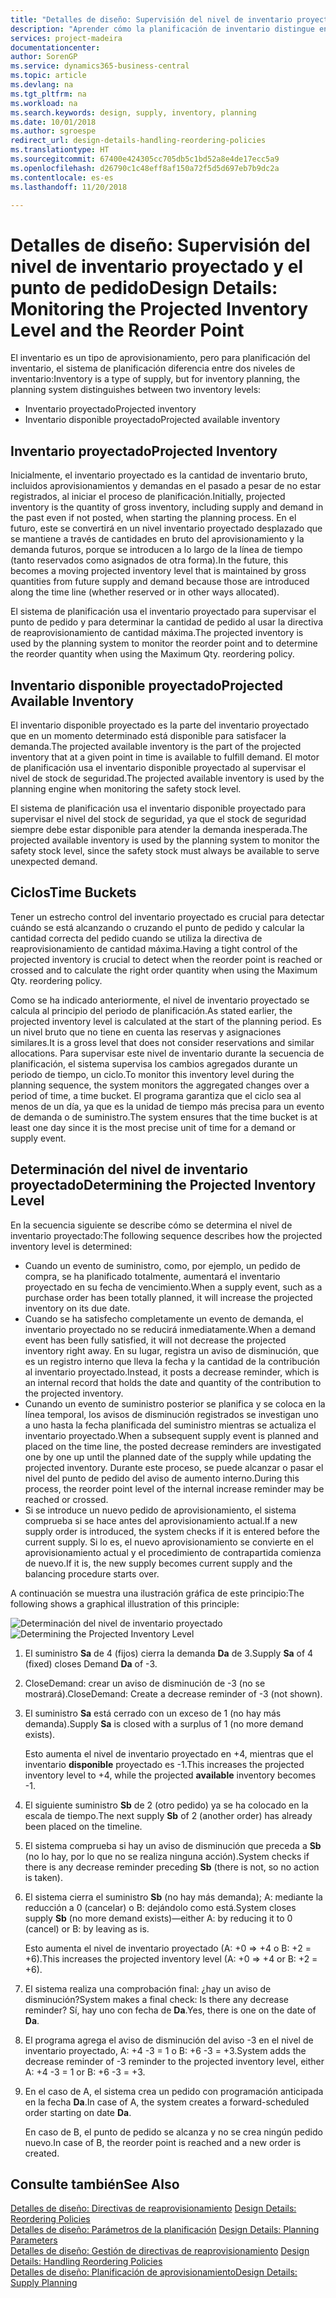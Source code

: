 ```yaml
---
title: "Detalles de diseño: Supervisión del nivel de inventario proyectado y el punto de pedido | Documentos de Microsoft"
description: "Aprender cómo la planificación de inventario distingue entre el inventario estimado y niveles de inventario disponible estimados."
services: project-madeira
documentationcenter: 
author: SorenGP
ms.service: dynamics365-business-central
ms.topic: article
ms.devlang: na
ms.tgt_pltfrm: na
ms.workload: na
ms.search.keywords: design, supply, inventory, planning
ms.date: 10/01/2018
ms.author: sgroespe
redirect_url: design-details-handling-reordering-policies
ms.translationtype: HT
ms.sourcegitcommit: 67400e424305cc705db5c1bd52a8e4de17ecc5a9
ms.openlocfilehash: d26790c1c48eff8af150a72f5d5d697eb7b9dc2a
ms.contentlocale: es-es
ms.lasthandoff: 11/20/2018

---
```

# <a name="design-details-monitoring-the-projected-inventory-level-and-the-reorder-point"></a><span data-ttu-id="d4132-103">Detalles de diseño: Supervisión del nivel de inventario proyectado y el punto de pedido</span><span class="sxs-lookup"><span data-stu-id="d4132-103">Design Details: Monitoring the Projected Inventory Level and the Reorder Point</span></span>
<span data-ttu-id="d4132-104">El inventario es un tipo de aprovisionamiento, pero para planificación del inventario, el sistema de planificación diferencia entre dos niveles de inventario:</span><span class="sxs-lookup"><span data-stu-id="d4132-104">Inventory is a type of supply, but for inventory planning, the planning system distinguishes between two inventory levels:</span></span>  

* <span data-ttu-id="d4132-105">Inventario proyectado</span><span class="sxs-lookup"><span data-stu-id="d4132-105">Projected inventory</span></span>  
* <span data-ttu-id="d4132-106">Inventario disponible proyectado</span><span class="sxs-lookup"><span data-stu-id="d4132-106">Projected available inventory</span></span>  

## <a name="projected-inventory"></a><span data-ttu-id="d4132-107">Inventario proyectado</span><span class="sxs-lookup"><span data-stu-id="d4132-107">Projected Inventory</span></span>  
<span data-ttu-id="d4132-108">Inicialmente, el inventario proyectado es la cantidad de inventario bruto, incluidos aprovisionamientos y demandas en el pasado a pesar de no estar registrados, al iniciar el proceso de planificación.</span><span class="sxs-lookup"><span data-stu-id="d4132-108">Initially, projected inventory is the quantity of gross inventory, including supply and demand in the past even if not posted, when starting the planning process.</span></span> <span data-ttu-id="d4132-109">En el futuro, este se convertirá en un nivel inventario proyectado desplazado que se mantiene a través de cantidades en bruto del aprovisionamiento y la demanda futuros, porque se introducen a lo largo de la línea de tiempo (tanto reservados como asignados de otra forma).</span><span class="sxs-lookup"><span data-stu-id="d4132-109">In the future, this becomes a moving projected inventory level that is maintained by gross quantities from future supply and demand because those are introduced along the time line (whether reserved or in other ways allocated).</span></span>  

<span data-ttu-id="d4132-110">El sistema de planificación usa el inventario proyectado para supervisar el punto de pedido y para determinar la cantidad de pedido al usar la directiva de reaprovisionamiento de cantidad máxima.</span><span class="sxs-lookup"><span data-stu-id="d4132-110">The projected inventory is used by the planning system to monitor the reorder point and to determine the reorder quantity when using the Maximum Qty. reordering policy.</span></span>  

## <a name="projected-available-inventory"></a><span data-ttu-id="d4132-111">Inventario disponible proyectado</span><span class="sxs-lookup"><span data-stu-id="d4132-111">Projected Available Inventory</span></span>  
<span data-ttu-id="d4132-112">El inventario disponible proyectado es la parte del inventario proyectado que en un momento determinado está disponible para satisfacer la demanda.</span><span class="sxs-lookup"><span data-stu-id="d4132-112">The projected available inventory is the part of the projected inventory that at a given point in time is available to fulfill demand.</span></span> <span data-ttu-id="d4132-113">El motor de planificación usa el inventario disponible proyectado al supervisar el nivel de stock de seguridad.</span><span class="sxs-lookup"><span data-stu-id="d4132-113">The projected available inventory is used by the planning engine when monitoring the safety stock level.</span></span>  

<span data-ttu-id="d4132-114">El sistema de planificación usa el inventario disponible proyectado para supervisar el nivel del stock de seguridad, ya que el stock de seguridad siempre debe estar disponible para atender la demanda inesperada.</span><span class="sxs-lookup"><span data-stu-id="d4132-114">The projected available inventory is used by the planning system to monitor the safety stock level, since the safety stock must always be available to serve unexpected demand.</span></span>  

## <a name="time-buckets"></a><span data-ttu-id="d4132-115">Ciclos</span><span class="sxs-lookup"><span data-stu-id="d4132-115">Time Buckets</span></span>  
<span data-ttu-id="d4132-116">Tener un estrecho control del inventario proyectado es crucial para detectar cuándo se está alcanzando o cruzando el punto de pedido y calcular la cantidad correcta del pedido cuando se utiliza la directiva de reaprovisionamiento de cantidad máxima.</span><span class="sxs-lookup"><span data-stu-id="d4132-116">Having a tight control of the projected inventory is crucial to detect when the reorder point is reached or crossed and to calculate the right order quantity when using the Maximum Qty. reordering policy.</span></span>  

<span data-ttu-id="d4132-117">Como se ha indicado anteriormente, el nivel de inventario proyectado se calcula al principio del periodo de planificación.</span><span class="sxs-lookup"><span data-stu-id="d4132-117">As stated earlier, the projected inventory level is calculated at the start of the planning period.</span></span> <span data-ttu-id="d4132-118">Es un nivel bruto que no tiene en cuenta las reservas y asignaciones similares.</span><span class="sxs-lookup"><span data-stu-id="d4132-118">It is a gross level that does not consider reservations and similar allocations.</span></span> <span data-ttu-id="d4132-119">Para supervisar este nivel de inventario durante la secuencia de planificación, el sistema supervisa los cambios agregados durante un periodo de tiempo, un ciclo.</span><span class="sxs-lookup"><span data-stu-id="d4132-119">To monitor this inventory level during the planning sequence, the system monitors the aggregated changes over a period of time, a time bucket.</span></span> <span data-ttu-id="d4132-120">El programa garantiza que el ciclo sea al menos de un día, ya que es la unidad de tiempo más precisa para un evento de demanda o de suministro.</span><span class="sxs-lookup"><span data-stu-id="d4132-120">The system ensures that the time bucket is at least one day since it is the most precise unit of time for a demand or supply event.</span></span>  

## <a name="determining-the-projected-inventory-level"></a><span data-ttu-id="d4132-121">Determinación del nivel de inventario proyectado</span><span class="sxs-lookup"><span data-stu-id="d4132-121">Determining the Projected Inventory Level</span></span>  
<span data-ttu-id="d4132-122">En la secuencia siguiente se describe cómo se determina el nivel de inventario proyectado:</span><span class="sxs-lookup"><span data-stu-id="d4132-122">The following sequence describes how the projected inventory level is determined:</span></span>  

* <span data-ttu-id="d4132-123">Cuando un evento de suministro, como, por ejemplo, un pedido de compra, se ha planificado totalmente, aumentará el inventario proyectado en su fecha de vencimiento.</span><span class="sxs-lookup"><span data-stu-id="d4132-123">When a supply event, such as a purchase order has been totally planned, it will increase the projected inventory on its due date.</span></span>  
* <span data-ttu-id="d4132-124">Cuando se ha satisfecho completamente un evento de demanda, el inventario proyectado no se reducirá inmediatamente.</span><span class="sxs-lookup"><span data-stu-id="d4132-124">When a demand event has been fully satisfied, it will not decrease the projected inventory right away.</span></span> <span data-ttu-id="d4132-125">En su lugar, registra un aviso de disminución, que es un registro interno que lleva la fecha y la cantidad de la contribución al inventario proyectado.</span><span class="sxs-lookup"><span data-stu-id="d4132-125">Instead, it posts a decrease reminder, which is an internal record that holds the date and quantity of the contribution to the projected inventory.</span></span>  
* <span data-ttu-id="d4132-126">Cunando un evento de suministro posterior se planifica y se coloca en la línea temporal, los avisos de disminución registrados se investigan uno a uno hasta la fecha planificada del suministro mientras se actualiza el inventario proyectado.</span><span class="sxs-lookup"><span data-stu-id="d4132-126">When a subsequent supply event is planned and placed on the time line, the posted decrease reminders are investigated one by one up until the planned date of the supply while updating the projected inventory.</span></span> <span data-ttu-id="d4132-127">Durante este proceso, se puede alcanzar o pasar el nivel del punto de pedido del aviso de aumento interno.</span><span class="sxs-lookup"><span data-stu-id="d4132-127">During this process, the reorder point level of the internal increase reminder may be reached or crossed.</span></span>  
* <span data-ttu-id="d4132-128">Si se introduce un nuevo pedido de aprovisionamiento, el sistema comprueba si se hace antes del aprovisionamiento actual.</span><span class="sxs-lookup"><span data-stu-id="d4132-128">If a new supply order is introduced, the system checks if it is entered before the current supply.</span></span> <span data-ttu-id="d4132-129">Si lo es, el nuevo aprovisionamiento se convierte en el aprovisionamiento actual y el procedimiento de contrapartida comienza de nuevo.</span><span class="sxs-lookup"><span data-stu-id="d4132-129">If it is, the new supply becomes current supply and the balancing procedure starts over.</span></span>  

<span data-ttu-id="d4132-130">A continuación se muestra una ilustración gráfica de este principio:</span><span class="sxs-lookup"><span data-stu-id="d4132-130">The following shows a graphical illustration of this principle:</span></span>  

<span data-ttu-id="d4132-131">![Determinación del nivel de inventario proyectado](media/nav_app_supply_planning_2_projected_inventory.png "Determinación del nivel de inventario proyectado")</span><span class="sxs-lookup"><span data-stu-id="d4132-131">![Determining the Projected Inventory Level](media/nav_app_supply_planning_2_projected_inventory.png "Determining the Projected Inventory Level")</span></span>  

1. <span data-ttu-id="d4132-132">El suministro **Sa** de 4 (fijos) cierra la demanda **Da** de 3.</span><span class="sxs-lookup"><span data-stu-id="d4132-132">Supply **Sa** of 4 (fixed) closes Demand **Da** of -3.</span></span>  
2. <span data-ttu-id="d4132-133">CloseDemand: crear un aviso de disminución de -3 (no se mostrará).</span><span class="sxs-lookup"><span data-stu-id="d4132-133">CloseDemand: Create a decrease reminder of -3 (not shown).</span></span>  
3. <span data-ttu-id="d4132-134">El suministro **Sa** está cerrado con un exceso de 1 (no hay más demanda).</span><span class="sxs-lookup"><span data-stu-id="d4132-134">Supply **Sa** is closed with a surplus of 1 (no more demand exists).</span></span>  

     <span data-ttu-id="d4132-135">Esto aumenta el nivel de inventario proyectado en +4, mientras que el inventario **disponible** proyectado es -1.</span><span class="sxs-lookup"><span data-stu-id="d4132-135">This increases the projected inventory level to +4, while the projected **available** inventory becomes -1.</span></span>  

4. <span data-ttu-id="d4132-136">El siguiente suministro **Sb** de 2 (otro pedido) ya se ha colocado en la escala de tiempo.</span><span class="sxs-lookup"><span data-stu-id="d4132-136">The next supply **Sb** of 2 (another order) has already been placed on the timeline.</span></span>  
5. <span data-ttu-id="d4132-137">El sistema comprueba si hay un aviso de disminución que preceda a **Sb** (no lo hay, por lo que no se realiza ninguna acción).</span><span class="sxs-lookup"><span data-stu-id="d4132-137">System checks if there is any decrease reminder preceding **Sb** (there is not, so no action is taken).</span></span>  
6. <span data-ttu-id="d4132-138">El sistema cierra el suministro **Sb** (no hay más demanda); A: mediante la reducción a 0 (cancelar) o B: dejándolo como está.</span><span class="sxs-lookup"><span data-stu-id="d4132-138">System closes supply **Sb** (no more demand exists)—either A: by reducing it to 0 (cancel) or B: by leaving as is.</span></span>  

     <span data-ttu-id="d4132-139">Esto aumenta el nivel de inventario proyectado (A: +0 => +4 o B: +2 = +6).</span><span class="sxs-lookup"><span data-stu-id="d4132-139">This increases the projected inventory level (A: +0 => +4 or B: +2 = +6).</span></span>  

7. <span data-ttu-id="d4132-140">El sistema realiza una comprobación final: ¿hay un aviso de disminución?</span><span class="sxs-lookup"><span data-stu-id="d4132-140">System makes a final check: Is there any decrease reminder?</span></span> <span data-ttu-id="d4132-141">Sí, hay uno con fecha de **Da**.</span><span class="sxs-lookup"><span data-stu-id="d4132-141">Yes, there is one on the date of **Da**.</span></span>  
8. <span data-ttu-id="d4132-142">El programa agrega el aviso de disminución del aviso -3 en el nivel de inventario proyectado, A: +4 -3 = 1 o B: +6 -3 = +3.</span><span class="sxs-lookup"><span data-stu-id="d4132-142">System adds the decrease reminder of -3 reminder to the projected inventory level, either A: +4 -3 = 1 or B: +6 -3 = +3.</span></span>  
9. <span data-ttu-id="d4132-143">En el caso de A, el sistema crea un pedido con programación anticipada en la fecha **Da**.</span><span class="sxs-lookup"><span data-stu-id="d4132-143">In case of A, the system creates a forward-scheduled order starting on date **Da**.</span></span>  

     <span data-ttu-id="d4132-144">En caso de B, el punto de pedido se alcanza y no se crea ningún pedido nuevo.</span><span class="sxs-lookup"><span data-stu-id="d4132-144">In case of B, the reorder point is reached and a new order is created.</span></span>  

## <a name="see-also"></a><span data-ttu-id="d4132-145">Consulte también</span><span class="sxs-lookup"><span data-stu-id="d4132-145">See Also</span></span>  
<span data-ttu-id="d4132-146">[Detalles de diseño: Directivas de reaprovisionamiento](design-details-reordering-policies.md) </span><span class="sxs-lookup"><span data-stu-id="d4132-146">[Design Details: Reordering Policies](design-details-reordering-policies.md) </span></span>  
<span data-ttu-id="d4132-147">[Detalles de diseño: Parámetros de la planificación](design-details-planning-parameters.md) </span><span class="sxs-lookup"><span data-stu-id="d4132-147">[Design Details: Planning Parameters](design-details-planning-parameters.md) </span></span>  
<span data-ttu-id="d4132-148">[Detalles de diseño: Gestión de directivas de reaprovisionamiento](design-details-handling-reordering-policies.md) </span><span class="sxs-lookup"><span data-stu-id="d4132-148">[Design Details: Handling Reordering Policies](design-details-handling-reordering-policies.md) </span></span>  
[<span data-ttu-id="d4132-149">Detalles de diseño: Planificación de aprovisionamiento</span><span class="sxs-lookup"><span data-stu-id="d4132-149">Design Details: Supply Planning</span></span>](design-details-supply-planning.md)

